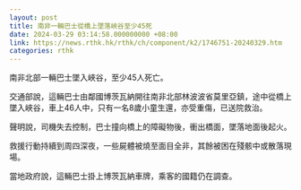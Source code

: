 ```yaml
---
layout: post
title: 南非一輛巴士從橋上墜落峽谷至少45死
date: 2024-03-29 03:14:58.000000000 +08:00
link: https://news.rthk.hk/rthk/ch/component/k2/1746751-20240329.htm
categories: rthk
---
```


南非北部一輛巴士墜入峽谷，至少45人死亡。

交通部說，這輛巴士由鄰國博茨瓦納開往南非北部林波波省莫里亞鎮，途中從橋上墜入峽谷，車上46人中，只有一名8歲小童生還，亦受重傷，已送院救治。

聲明說，司機失去控制，巴士撞向橋上的障礙物後，衝出橋面，墜落地面後起火。

救援行動持續到周四深夜，一些屍體被燒至面目全非，其餘被困在殘骸中或散落現場。

當地政府說，這輛巴士掛上博茨瓦納車牌，乘客的國籍仍在調查。
